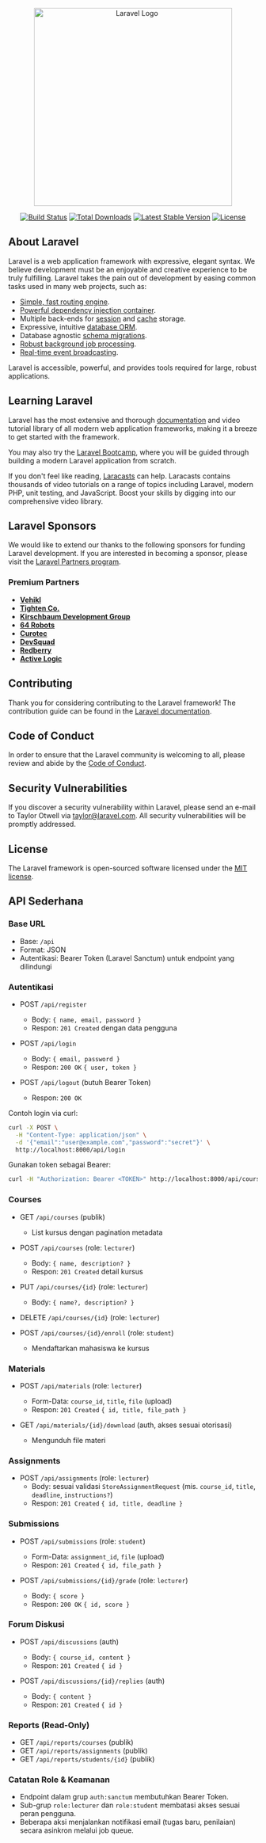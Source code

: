 <p align="center"><a href="https://laravel.com" target="_blank"><img src="https://raw.githubusercontent.com/laravel/art/master/logo-lockup/5%20SVG/2%20CMYK/1%20Full%20Color/laravel-logolockup-cmyk-red.svg" width="400" alt="Laravel Logo"></a></p>

<p align="center">
<a href="https://github.com/laravel/framework/actions"><img src="https://github.com/laravel/framework/workflows/tests/badge.svg" alt="Build Status"></a>
<a href="https://packagist.org/packages/laravel/framework"><img src="https://img.shields.io/packagist/dt/laravel/framework" alt="Total Downloads"></a>
<a href="https://packagist.org/packages/laravel/framework"><img src="https://img.shields.io/packagist/v/laravel/framework" alt="Latest Stable Version"></a>
<a href="https://packagist.org/packages/laravel/framework"><img src="https://img.shields.io/packagist/l/laravel/framework" alt="License"></a>
</p>

## About Laravel

Laravel is a web application framework with expressive, elegant syntax. We believe development must be an enjoyable and creative experience to be truly fulfilling. Laravel takes the pain out of development by easing common tasks used in many web projects, such as:

- [Simple, fast routing engine](https://laravel.com/docs/routing).
- [Powerful dependency injection container](https://laravel.com/docs/container).
- Multiple back-ends for [session](https://laravel.com/docs/session) and [cache](https://laravel.com/docs/cache) storage.
- Expressive, intuitive [database ORM](https://laravel.com/docs/eloquent).
- Database agnostic [schema migrations](https://laravel.com/docs/migrations).
- [Robust background job processing](https://laravel.com/docs/queues).
- [Real-time event broadcasting](https://laravel.com/docs/broadcasting).

Laravel is accessible, powerful, and provides tools required for large, robust applications.

## Learning Laravel

Laravel has the most extensive and thorough [documentation](https://laravel.com/docs) and video tutorial library of all modern web application frameworks, making it a breeze to get started with the framework.

You may also try the [Laravel Bootcamp](https://bootcamp.laravel.com), where you will be guided through building a modern Laravel application from scratch.

If you don't feel like reading, [Laracasts](https://laracasts.com) can help. Laracasts contains thousands of video tutorials on a range of topics including Laravel, modern PHP, unit testing, and JavaScript. Boost your skills by digging into our comprehensive video library.

## Laravel Sponsors

We would like to extend our thanks to the following sponsors for funding Laravel development. If you are interested in becoming a sponsor, please visit the [Laravel Partners program](https://partners.laravel.com).

### Premium Partners

- **[Vehikl](https://vehikl.com)**
- **[Tighten Co.](https://tighten.co)**
- **[Kirschbaum Development Group](https://kirschbaumdevelopment.com)**
- **[64 Robots](https://64robots.com)**
- **[Curotec](https://www.curotec.com/services/technologies/laravel)**
- **[DevSquad](https://devsquad.com/hire-laravel-developers)**
- **[Redberry](https://redberry.international/laravel-development)**
- **[Active Logic](https://activelogic.com)**

## Contributing

Thank you for considering contributing to the Laravel framework! The contribution guide can be found in the [Laravel documentation](https://laravel.com/docs/contributions).

## Code of Conduct

In order to ensure that the Laravel community is welcoming to all, please review and abide by the [Code of Conduct](https://laravel.com/docs/contributions#code-of-conduct).

## Security Vulnerabilities

If you discover a security vulnerability within Laravel, please send an e-mail to Taylor Otwell via [taylor@laravel.com](mailto:taylor@laravel.com). All security vulnerabilities will be promptly addressed.

## License

The Laravel framework is open-sourced software licensed under the [MIT license](https://opensource.org/licenses/MIT).

## API Sederhana

### Base URL

- Base: `/api`
- Format: JSON
- Autentikasi: Bearer Token (Laravel Sanctum) untuk endpoint yang dilindungi

### Autentikasi

- POST `/api/register`
  - Body: `{ name, email, password }`
  - Respon: `201 Created` dengan data pengguna

- POST `/api/login`
  - Body: `{ email, password }`
  - Respon: `200 OK` `{ user, token }`

- POST `/api/logout` (butuh Bearer Token)
  - Respon: `200 OK`

Contoh login via curl:

```bash
curl -X POST \
  -H "Content-Type: application/json" \
  -d '{"email":"user@example.com","password":"secret"}' \
  http://localhost:8000/api/login
```

Gunakan token sebagai Bearer:

```bash
curl -H "Authorization: Bearer <TOKEN>" http://localhost:8000/api/courses
```

### Courses

- GET `/api/courses` (publik)
  - List kursus dengan pagination metadata

- POST `/api/courses` (role: `lecturer`)
  - Body: `{ name, description? }`
  - Respon: `201 Created` detail kursus

- PUT `/api/courses/{id}` (role: `lecturer`)
  - Body: `{ name?, description? }`

- DELETE `/api/courses/{id}` (role: `lecturer`)

- POST `/api/courses/{id}/enroll` (role: `student`)
  - Mendaftarkan mahasiswa ke kursus

### Materials

- POST `/api/materials` (role: `lecturer`)
  - Form-Data: `course_id`, `title`, `file` (upload)
  - Respon: `201 Created` `{ id, title, file_path }`

- GET `/api/materials/{id}/download` (auth, akses sesuai otorisasi)
  - Mengunduh file materi

### Assignments

- POST `/api/assignments` (role: `lecturer`)
  - Body: sesuai validasi `StoreAssignmentRequest` (mis. `course_id`, `title`, `deadline`, `instructions?`)
  - Respon: `201 Created` `{ id, title, deadline }`

### Submissions

- POST `/api/submissions` (role: `student`)
  - Form-Data: `assignment_id`, `file` (upload)
  - Respon: `201 Created` `{ id, file_path }`

- POST `/api/submissions/{id}/grade` (role: `lecturer`)
  - Body: `{ score }`
  - Respon: `200 OK` `{ id, score }`

### Forum Diskusi

- POST `/api/discussions` (auth)
  - Body: `{ course_id, content }`
  - Respon: `201 Created` `{ id }`

- POST `/api/discussions/{id}/replies` (auth)
  - Body: `{ content }`
  - Respon: `201 Created` `{ id }`

### Reports (Read-Only)

- GET `/api/reports/courses` (publik)
- GET `/api/reports/assignments` (publik)
- GET `/api/reports/students/{id}` (publik)

### Catatan Role & Keamanan

- Endpoint dalam grup `auth:sanctum` membutuhkan Bearer Token.
- Sub-grup `role:lecturer` dan `role:student` membatasi akses sesuai peran pengguna.
- Beberapa aksi menjalankan notifikasi email (tugas baru, penilaian) secara asinkron melalui job queue.
